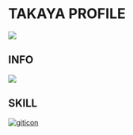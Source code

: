 # TAKAYA PROFILE

![](https://komarev.com/ghpvc/?username=maru-koyo&color=ff69b4&label=PROFILE+VIEWS)

## INFO

![](https://github-profile-summary-cards.vercel.app/api/cards/profile-details?username=maru-koyo&theme=dracula)

## SKILL

[![giticon](https://skillicons.dev/icons?i=html,css,sass,tailwind,js,ts,threejs,react,laravel,nextjs,php,astro,git,github,vscode)](https://skillicons.dev)
